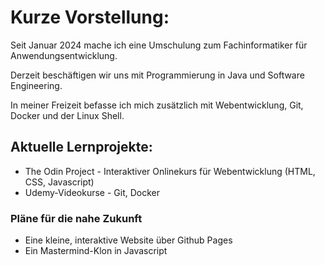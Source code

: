 # Kurze Vorstellung:

Seit Januar 2024 mache ich eine Umschulung zum Fachinformatiker für Anwendungsentwicklung.

Derzeit beschäftigen wir uns mit Programmierung in Java und Software Engineering.

In meiner Freizeit befasse ich mich zusätzlich mit Webentwicklung, Git, Docker und der Linux Shell.

## Aktuelle Lernprojekte: 
- The Odin Project - Interaktiver Onlinekurs für Webentwicklung (HTML, CSS, Javascript)
- Udemy-Videokurse - Git, Docker

### Pläne für die nahe Zukunft
- Eine kleine, interaktive Website über Github Pages
- Ein Mastermind-Klon in Javascript



<!---
Philip-Dryden/Philip-Dryden is a ✨ special ✨ repository because its `README.md` (this file) appears on your GitHub profile.
You can click the Preview link to take a look at your changes.
--->
